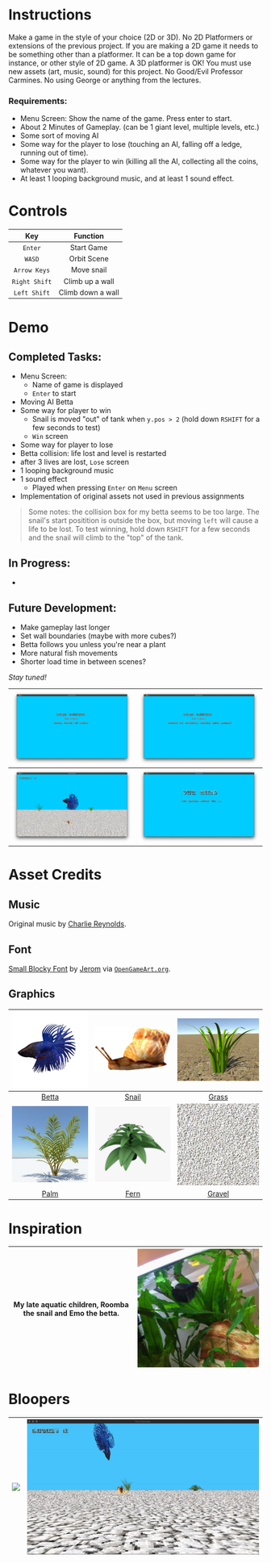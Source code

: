 # Instructions
Make a game in the style of your choice (2D or 3D). No 2D Platformers or extensions of the previous project. If you are making a 2D game it needs to be something other than a platformer. It can be a top down game for instance, or other style of 2D game. A 3D platformer is OK! You must use new assets (art, music, sound) for this project. No Good/Evil Professor Carmines. No using George or anything from the lectures.

### Requirements:
- Menu Screen: Show the name of the game. Press enter to start.
- About 2 Minutes of Gameplay. (can be 1 giant level, multiple levels, etc.)
- Some sort of moving AI
- Some way for the player to lose (touching an AI, falling off a ledge, running out of time).
- Some way for the player to win (killing all the AI, collecting all the coins, whatever you want).
- At least 1 looping background music, and at least 1 sound effect.

# Controls
| Key | Function |
| :-: | :-: |
| `Enter` | Start Game |
| `WASD` | Orbit Scene |
| `Arrow Keys` | Move snail |
| `Right Shift` | Climb up a wall |
| `Left Shift` | Climb down a wall |

# Demo
## Completed Tasks:
- Menu Screen: 
  - Name of game is displayed
  - `Enter` to start
- Moving AI Betta
- Some way for player to win
  - Snail is moved "out" of tank when `y.pos > 2` (hold down `RSHIFT` for a few seconds to test)
  - `Win` screen
 - Some way for player to lose
  - Betta collision: life lost and level is restarted
  - after 3 lives are lost, `Lose` screen
- 1 looping background music
- 1 sound effect
  - Played when pressing `Enter` on `Menu` screen
- Implementation of original assets not used in previous assignments

> Some notes: the collision box for my betta seems to be too large. The snail's start positition is outside the box, but moving `left` will cause a life to be lost. To test winning, hold down `RSHIFT` for a few seconds and the snail will climb to the "top" of the tank.

## In Progress:
-

## Future Development:
- Make gameplay last longer
- Set wall boundaries (maybe with more cubes?)
- Betta follows you unless you're near a plant
- More natural fish movements
- Shorter load time in between scenes?

*Stay tuned!*

| ![](demos/title1.png) | ![](demos/title2.png) |
| - | - |
| ![](demos/game.png) | ![](demos/win.png) |

# Asset Credits
## Music
Original music by [Charlie Reynolds](https://soundcloud.com/saxyjew).

## Font
[Small Blocky Font](https://opengameart.org/content/small-blocky-font) by [Jerom](https://opengameart.org/users/jerom) via [`OpenGameArt.org`](https://opengameart.org/).

## Graphics
| ![](https://github.com/mkarroqe/CS3113/blob/master/06-Students-Choice/Assets/Betta/betta-demo.jpg) | ![](https://github.com/mkarroqe/CS3113/blob/master/06-Students-Choice/Assets/Snail/SNAIL.png) | ![](https://github.com/mkarroqe/CS3113/blob/master/06-Students-Choice/Assets/Grass/grass-demo.png) |
| :-: | :-: | :-: |
| [Betta](https://free3d.com/3d-model/crowntailbetta-v1--31129.html) | [Snail](https://free3d.com/3d-model/snail-23158.html) | [Grass](https://free3d.com/3d-model/high-quality-grass-78178.html) |
| ![](https://github.com/mkarroqe/CS3113/blob/master/06-Students-Choice/Assets/Palm/Palm_01.jpeg) | ![](https://github.com/mkarroqe/CS3113/blob/master/06-Students-Choice/Assets/Fern/fern-demo.jpg) | ![](https://github.com/mkarroqe/CS3113/blob/master/06-Students-Choice/Assets/Ground/gravel2.jpg) |
| [Palm](https://free3d.com/3d-model/palm-54462.html) | [Fern](https://free3d.com/3d-model/-fern-v2--65217.html) | [Gravel](https://www.pinterest.com/pin/353814114473920228/) |

# Inspiration
| My late aquatic children, Roomba the snail and Emo the betta. | <img src="demos/muses.png" width=500px /> |
| - | - |

# Bloopers
| ![](demos/bloopers/fern-overload.gif) | ![](demos/bloopers/angry-betta.gif) |
| - | - |

